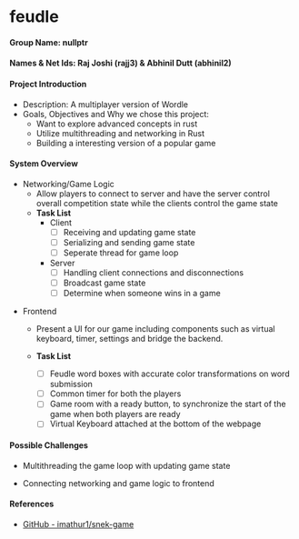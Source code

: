 # feudle

#### Group Name: nullptr

#### Names & Net Ids: Raj Joshi (rajj3) & Abhinil Dutt (abhinil2)

#### Project Introduction

* Description: A multiplayer version of Wordle
* Goals, Objectives and Why we chose this project:
  - Want to explore advanced concepts in rust
  - Utilize multithreading and networking in Rust
  - Building a interesting version of a popular game

#### System Overview

- Networking/Game Logic
  - Allow players to connect to server and have the server control overall competition state while the clients control the game state
  - **Task List**
    - Client
      - [ ] Receiving and updating game state
      - [ ] Serializing and sending game state
      - [ ] Seperate thread for game loop
    - Server
      - [ ] Handling client connections and disconnections
      - [ ] Broadcast game state
      - [ ] Determine when someone wins in a game
* Frontend
  
  * Present a UI for our game including components such as virtual keyboard, timer, settings and bridge the backend.
  
  * **Task List**
    
    - [ ] Feudle word boxes with accurate color transformations on word submission
    - [ ] Common timer for both the players
    - [ ] Game room with a ready button, to synchronize the start of the game when both players are ready
    - [ ] Virtual Keyboard attached at the bottom of the webpage

#### Possible Challenges

* Multithreading the game loop with updating game state

* Connecting networking and game logic to frontend

#### References

* [GitHub - imathur1/snek-game](https://github.com/imathur1/snek-game)

